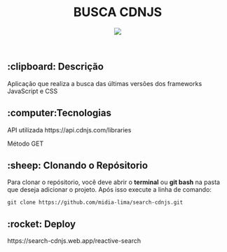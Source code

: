 <h1 align="center">BUSCA CDNJS</h1>
<p align="center"><img src="https://img.shields.io/badge/Made%20By-Midi%C3%A3%20Lima-blueviolet?link=http://left&link="https://www.linkedin.com/in/midia-lima/right"></p><br>

<h2>:clipboard: Descrição</h2>
<p>Aplicação que realiza a busca das últimas versões dos frameworks JavaScript e CSS</p>

<h2>:computer:Tecnologias</h2>
<p>API utilizada https://api.cdnjs.com/libraries<p>
<p>Método GET</p>

<h2>:sheep: Clonando o Repósitorio</h2>
<p>Para clonar o repósitorio, você deve abrir o <b>terminal</b> ou <b>git bash</b> na pasta que deseja adicionar o projeto. Após isso execute a linha de comando:</p>

```shell
git clone https://github.com/midia-lima/search-cdnjs.git
```

<h2>:rocket: Deploy</h2>  
https://search-cdnjs.web.app/reactive-search

